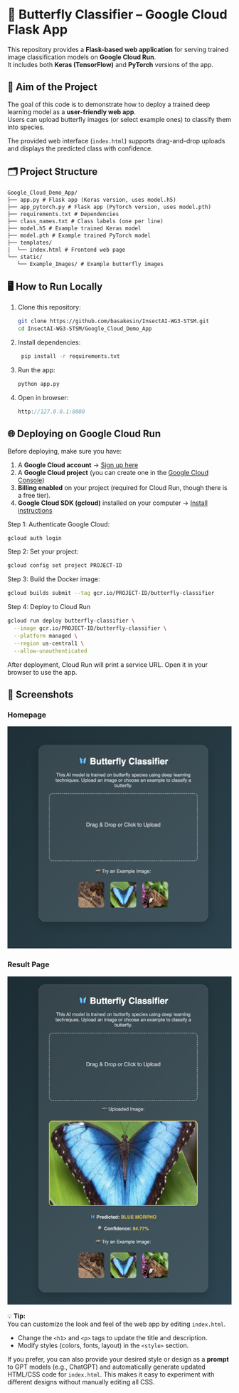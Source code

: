 # 🦋 Butterfly Classifier – Google Cloud Flask App

This repository provides a **Flask-based web application** for serving trained image classification models on **Google Cloud Run**.  
It includes both **Keras (TensorFlow)** and **PyTorch** versions of the app.  

## 🎯 Aim of the Project

The goal of this code is to demonstrate how to deploy a trained deep learning model as a **user-friendly web app**.  
Users can upload butterfly images (or select example ones) to classify them into species.  

The provided web interface (`index.html`) supports drag-and-drop uploads and displays the predicted class with confidence.  

## 🗂 Project Structure
```
Google_Cloud_Demo_App/
├── app.py # Flask app (Keras version, uses model.h5)
├── app_pytorch.py # Flask app (PyTorch version, uses model.pth)
├── requirements.txt # Dependencies
├── class_names.txt # Class labels (one per line)
├── model.h5 # Example trained Keras model
├── model.pth # Example trained PyTorch model
├── templates/
│  └── index.html # Frontend web page
└── static/
   └── Example_Images/ # Example butterfly images
```
## 🖥️ How to Run Locally

1. Clone this repository:
   ```bash
   git clone https://github.com/basakesin/InsectAI-WG3-STSM.git
   cd InsectAI-WG3-STSM/Google_Cloud_Demo_App
2. Install dependencies:
   ```bash
    pip install -r requirements.txt

3. Run the app:
   ```bash
   python app.py

4. Open in browser:
   ```cpp
   http://127.0.0.1:8080

## 🌐 Deploying on Google Cloud Run

Before deploying, make sure you have:

1. A **Google Cloud account** → [Sign up here](https://cloud.google.com/)  
2. A **Google Cloud project** (you can create one in the [Google Cloud Console](https://console.cloud.google.com/))  
3. **Billing enabled** on your project (required for Cloud Run, though there is a free tier).  
4. **Google Cloud SDK (gcloud)** installed on your computer → [Install instructions](https://cloud.google.com/sdk/docs/install)  

Step 1: Authenticate Google Cloud:
  ```bash
  gcloud auth login
```

Step 2: Set your project:

  ```bash
  gcloud config set project PROJECT-ID
```

Step 3: Build the Docker image:

  ```bash
  gcloud builds submit --tag gcr.io/PROJECT-ID/butterfly-classifier
```

Step 4: Deploy to Cloud Run
  ```bash
  gcloud run deploy butterfly-classifier \
    --image gcr.io/PROJECT-ID/butterfly-classifier \
    --platform managed \
    --region us-central1 \
    --allow-unauthenticated
```
After deployment, Cloud Run will print a service URL. Open it in your browser to use the app.

## 📸 Screenshots

### Homepage
![Homepage](screenshots/homepage.png)

### Result Page
![Result Page](screenshots/result_page.png)


💡 **Tip:**  
You can customize the look and feel of the web app by editing `index.html`.  
- Change the `<h1>` and `<p>` tags to update the title and description.  
- Modify styles (colors, fonts, layout) in the `<style>` section.  

If you prefer, you can also provide your desired style or design as a **prompt** to GPT models (e.g., ChatGPT) and automatically generate updated HTML/CSS code for `index.html`. This makes it easy to experiment with different designs without manually editing all CSS.





